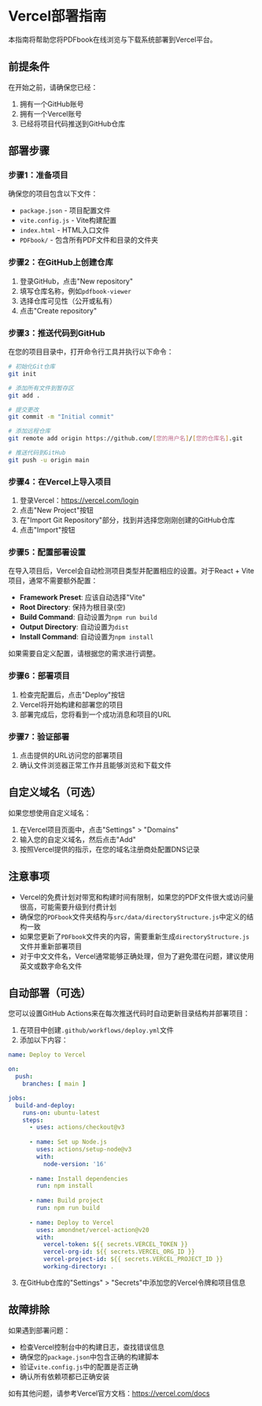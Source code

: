 # Vercel部署指南

本指南将帮助您将PDFbook在线浏览与下载系统部署到Vercel平台。

## 前提条件

在开始之前，请确保您已经：

1. 拥有一个GitHub账号
2. 拥有一个Vercel账号
3. 已经将项目代码推送到GitHub仓库

## 部署步骤

### 步骤1：准备项目

确保您的项目包含以下文件：

- `package.json` - 项目配置文件
- `vite.config.js` - Vite构建配置
- `index.html` - HTML入口文件
- `PDFbook/` - 包含所有PDF文件和目录的文件夹

### 步骤2：在GitHub上创建仓库

1. 登录GitHub，点击"New repository"
2. 填写仓库名称，例如`pdfbook-viewer`
3. 选择仓库可见性（公开或私有）
4. 点击"Create repository"

### 步骤3：推送代码到GitHub

在您的项目目录中，打开命令行工具并执行以下命令：

```bash
# 初始化Git仓库
git init

# 添加所有文件到暂存区
git add .

# 提交更改
git commit -m "Initial commit"

# 添加远程仓库
git remote add origin https://github.com/[您的用户名]/[您的仓库名].git

# 推送代码到GitHub
git push -u origin main
```

### 步骤4：在Vercel上导入项目

1. 登录Vercel：https://vercel.com/login
2. 点击"New Project"按钮
3. 在"Import Git Repository"部分，找到并选择您刚刚创建的GitHub仓库
4. 点击"Import"按钮

### 步骤5：配置部署设置

在导入项目后，Vercel会自动检测项目类型并配置相应的设置。对于React + Vite项目，通常不需要额外配置：

- **Framework Preset**: 应该自动选择"Vite"
- **Root Directory**: 保持为根目录(空)
- **Build Command**: 自动设置为`npm run build`
- **Output Directory**: 自动设置为`dist`
- **Install Command**: 自动设置为`npm install`

如果需要自定义配置，请根据您的需求进行调整。

### 步骤6：部署项目

1. 检查完配置后，点击"Deploy"按钮
2. Vercel将开始构建和部署您的项目
3. 部署完成后，您将看到一个成功消息和项目的URL

### 步骤7：验证部署

1. 点击提供的URL访问您的部署项目
2. 确认文件浏览器正常工作并且能够浏览和下载文件

## 自定义域名（可选）

如果您想使用自定义域名：

1. 在Vercel项目页面中，点击"Settings" > "Domains"
2. 输入您的自定义域名，然后点击"Add"
3. 按照Vercel提供的指示，在您的域名注册商处配置DNS记录

## 注意事项

- Vercel的免费计划对带宽和构建时间有限制，如果您的PDF文件很大或访问量很高，可能需要升级到付费计划
- 确保您的`PDFbook`文件夹结构与`src/data/directoryStructure.js`中定义的结构一致
- 如果您更新了`PDFbook`文件夹的内容，需要重新生成`directoryStructure.js`文件并重新部署项目
- 对于中文文件名，Vercel通常能够正确处理，但为了避免潜在问题，建议使用英文或数字命名文件

## 自动部署（可选）

您可以设置GitHub Actions来在每次推送代码时自动更新目录结构并部署项目：

1. 在项目中创建`.github/workflows/deploy.yml`文件
2. 添加以下内容：

```yaml
name: Deploy to Vercel

on:
  push:
    branches: [ main ]

jobs:
  build-and-deploy:
    runs-on: ubuntu-latest
    steps:
      - uses: actions/checkout@v3
      
      - name: Set up Node.js
        uses: actions/setup-node@v3
        with:
          node-version: '16'
      
      - name: Install dependencies
        run: npm install
      
      - name: Build project
        run: npm run build
      
      - name: Deploy to Vercel
        uses: amondnet/vercel-action@v20
        with:
          vercel-token: ${{ secrets.VERCEL_TOKEN }}
          vercel-org-id: ${{ secrets.VERCEL_ORG_ID }}
          vercel-project-id: ${{ secrets.VERCEL_PROJECT_ID }}
          working-directory: .
```

3. 在GitHub仓库的"Settings" > "Secrets"中添加您的Vercel令牌和项目信息

## 故障排除

如果遇到部署问题：

- 检查Vercel控制台中的构建日志，查找错误信息
- 确保您的`package.json`中包含正确的构建脚本
- 验证`vite.config.js`中的配置是否正确
- 确认所有依赖项都已正确安装

如有其他问题，请参考Vercel官方文档：https://vercel.com/docs